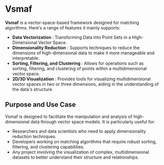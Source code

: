 # Vsmaf

**Vsmaf** is a vector-space-based framework designed for matching algorithms. Here's a range of features it mainly supports:

* **Data Vectorization** : Transforming Data into Point Sets in a High-Dimensional Vector Space.
* **Dimensionality Reduction** : Supports techniques to reduce the dimensions of high-dimensional data to make it more manageable and interpretable.
* **Sorting, Filtering, and Clustering** : Allows for operations such as sorting, filtering, and clustering of points within a multidimensional vector space.
* **2D/3D Visualization** : Provides tools for visualizing multidimensional vector spaces in two or three dimensions, aiding in the understanding of the data's structure.

## Purpose and Use Case

Vsmaf is designed to facilitate the manipulation and analysis of high-dimensional data through vector space models. It is particularly useful for:

* Researchers and data scientists who need to apply dimensionality reduction techniques.
* Developers working on matching algorithms that require robust sorting, filtering, and clustering capabilities.
* Any project involving the visualization of complex, multidimensional datasets to better understand their structure and relationships.
